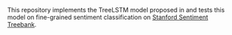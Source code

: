 This repository implements the TreeLSTM model proposed in []() and tests this model on fine-grained sentiment classification on [Stanford Sentiment Treebank](). 